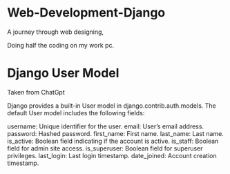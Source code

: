 # Web-Development-Django
A journey through web designing,

Doing half the coding on my work pc.

# Django User Model
Taken from ChatGpt

Django provides a built-in User model in django.contrib.auth.models. The default User model includes the following fields:

username: Unique identifier for the user.
email: User’s email address.
password: Hashed password.
first_name: First name.
last_name: Last name.
is_active: Boolean field indicating if the account is active.
is_staff: Boolean field for admin site access.
is_superuser: Boolean field for superuser privileges.
last_login: Last login timestamp.
date_joined: Account creation timestamp.